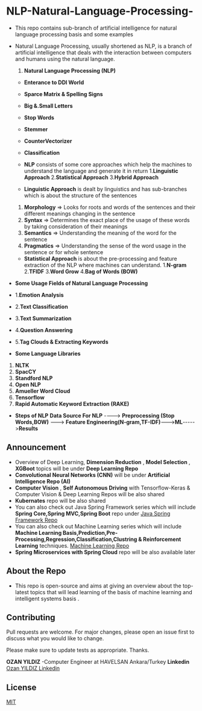 # NLP-Natural-Language-Processing-
- This repo contains sub-branch of artificial intelligence for natural language processing basis and some examples
- Natural Language Processing, usually shortened as NLP, is a branch of artificial intelligence that deals with the interaction between computers and humans using the natural language.

  1. **Natural Language Processing (NLP)**
  - **Enterance to DDI World**
  - **Sparce Matrix & Spelling Signs**
  - **Big &.Small Letters**
  - **Stop Words**
  - **Stemmer**
  - **CounterVectorizer**
  - **Classification**
  
  - **NLP** consists of some core approaches which help the machines to understand the language and generate it in return
  1.**Linguistic Approach**
  2.**Statistical Approach** 
  3.**Hybrid Approach**
  
  - **Linguistic Approach** is dealt by linguistics and has sub-branches which is about the structure of the sentences
  1. **Morphology** => Looks for roots and words of the sentences and their different meanings changing in the sentence
  2. **Syntax** => Determines the exact place of the usage of these words by taking consideration of their meanings
  3. **Semantics** => Understanding the meaning of the word for the sentence
  4. **Pragmatics** => Understanding the sense of the word usage in the sentence or for whole sentence
  
  - **Statistical Approach** is about the pre-processing and feature extraction of the NLP where machines can understand.
  1.**N-gram**
  2.**TFIDF**
  3.**Word Grow**
  4.**Bag of Words (BOW)**
  
  
 - **Some Usage Fields of Natural Language Processing**
 
  - 1.**Emotion Analysis**
  - 2.**Text Classification**
  - 3.**Text Summarization**
  - 4.**Question Answering**
  - 5.**Tag Clouds & Extracting Keywords**
  
 - **Some Language Libraries**
 1. **NLTK**
 2. **SpacCY**
 3. **Standford NLP**
 4. **Open NLP**
 5. **Amueller Word Cloud**
 6. **Tensorflow**
 7. **Rapid Automatic Keyword Extraction (RAKE)**
 
 - **Steps of NLP**
 **Data Source For NLP** ----> **Preprocessing (Stop Words,BOW)** ---> **Feature Engineering(N-gram,TF-IDF)**--->**ML**----->**Results**

## Announcement
- Overview of Deep Learning, **Dimension Reduction** , **Model Selection** , **XGBoot** topics will be under **Deep Learning Repo** 
- **Convolutional Neural Networks (CNN)** will be under **Artificial Intelligence Repo (AI)** 
- **Computer Vision** , **Self Autonomous Driving** with Tensorflow-Keras & Computer Vision & Deep Learning Repos will be also shared 
- **Kubernates** repo will be also shared 
- You can also check out Java Spring Framework series which will include **Spring Core,Spring MVC,Spring Boot** repo under
[Java Spring Framework Repo](https://github.com/ozanyldzgithuboffical/Spring)
- You can also check out Machine Learning series which will include **Machine Learning Basis,Prediction,Pre-Processing,Regression,Classification,Clustring & Reinforcement Learning** techniques.
[Machine Learning Repo](https://github.com/ozanyldzgithuboffical/OzanYldzML)
- **Spring Microservices with Spring Cloud** repo will be also available later 

## About the Repo
- This repo is open-source and aims at giving an overview about the top-latest topics that will lead learning of the basis of machine learning and intelligent systems basis .

## Contributing
Pull requests are welcome. For major changes, please open an issue first to discuss what you would like to change.

Please make sure to update tests as appropriate. Thanks.

**OZAN YILDIZ**
-Computer Engineer at HAVELSAN Ankara/Turkey 
**Linkedin**
[Ozan YILDIZ Linkedin](https://www.linkedin.com/in/ozan-yildiz-b8137a173/)

## License
[MIT](https://choosealicense.com/licenses/mit/)

